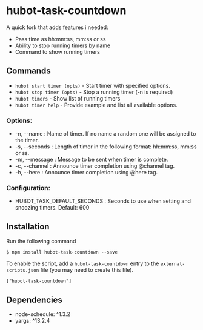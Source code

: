 # hubot-task-countdown

A quick fork that adds features i needed:

- Pass time as hh:mm:ss, mm:ss or ss
- Ability to stop running timers by name
- Command to show running timers

## Commands

- `hubot start timer (opts)` - Start timer with specified options.
- `hubot stop timer (opts)` - Stop a running timer (-n is required)
- `hubot timers` - Show list of running timers
- `hubot timer help` - Provide example and list all available options.

### Options:

- -n, --name : Name of timer. If no name a random one will be assigned to the timer.
- -s, --seconds : Length of timer in the following format: hh:mm:ss, mm:ss or ss.
- -m, --message : Message to be sent when timer is complete.
- -c, --channel : Announce timer completion using @channel tag.
- -h, --here : Announce timer completion using @here tag.

### Configuration:

- HUBOT_TASK_DEFAULT_SECONDS : Seconds to use when setting and snoozing timers. Default: 600

## Installation

Run the following command

    $ npm install hubot-task-countdown --save

To enable the script, add a `hubot-task-countdown` entry to the `external-scripts.json`
file (you may need to create this file).

    ["hubot-task-countdown"]

## Dependencies

- node-schedule: ^1.3.2
- yargs: ^13.2.4
